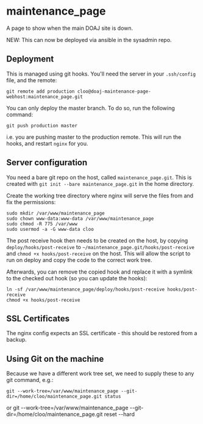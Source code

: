 # maintenance_page
A page to show when the main DOAJ site is down.

NEW: This can now be deployed via ansible in the sysadmin repo.

## Deployment

This is managed using git hooks. You'll need the server in your ```.ssh/config``` file,
and the remote:

    git remote add production cloo@doaj-maintenance-page-webhost:maintenance_page.git

You can only deploy the master branch. To do so, run the following command:

    git push production master
    
i.e. you are pushing master to the production remote. This will run the hooks, and
restart ```nginx``` for you.

## Server configuration

You need a bare git repo on the host, called ```maintenance_page.git```. This is created
with ```git init --bare maintenance_page.git``` in the home directory.

Create the working tree directory where nginx will serve the files from and fix the
permissions:

    sudo mkdir /var/www/maintenance_page
    sudo chown www-data:www-data /var/www/maintenance_page
    sudo chmod -R 775 /var/www
    sudo usermod -a -G www-data cloo

The post receive hook then needs to be created on the host, by copying
```deploy/hooks/post-receive``` to ```~/maintenance_page.git/hooks/post-receive``` and
```chmod +x hooks/post-receive``` on the host. This will allow the script to run on
deploy and copy the code to the correct work tree.

Afterwards, you can remove the copied hook and replace it with a symlink to the checked
out hook (so you can update the hooks):

    ln -sf /var/www/maintenance_page/deploy/hooks/post-receive hooks/post-receive
    chmod +x hooks/post-receive
    
## SSL Certificates

The nginx config expects an SSL certificate - this should be restored from a backup.

## Using Git on the machine

Because we have a different work tree set, we need to supply these to any git command, e.g.:

    git --work-tree=/var/www/maintenance_page --git-dir=/home/cloo/maintenance_page.git status
or
    git --work-tree=/var/www/maintenance_page --git-dir=/home/cloo/maintenance_page.git reset --hard
